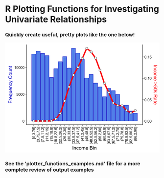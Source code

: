 # R Plotting Functions for Investigating Univariate Relationships

### Quickly create useful, pretty plots like the one below!

![Sample Plot](/plotter_functions_examples_files/figure-markdown_github-ascii_identifiers/unnamed-chunk-2-1.png)

### See the 'plotter_functions_examples.md' file for a more complete review of output examples
